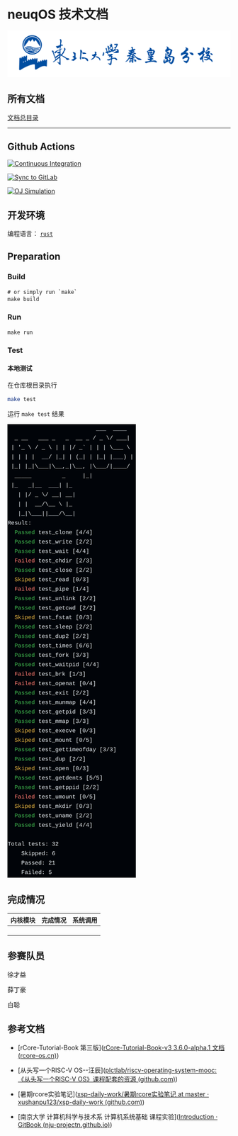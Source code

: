 # neuqOS 技术文档

![NEUQ](assets/neuq.jpg)

## 所有文档

[文档总目录](content.md)

---

## Github Actions

[![Continuous Integration](https://github.com/neuq-rcore/rCore/actions/workflows/ci.yml/badge.svg)](https://github.com/neuq-rcore/rCore/actions/workflows/ci.yml)

[![Sync to GitLab](https://github.com/neuq-rcore/rCore/actions/workflows/mirror.yml/badge.svg)](https://github.com/neuq-rcore/rCore/actions/workflows/mirror.yml)

[![OJ Simulation](https://github.com/neuq-rcore/rCore/actions/workflows/oj.yml/badge.svg)](https://github.com/neuq-rcore/rCore/actions/workflows/oj.yml)

## 开发环境

编程语言： [`rust`](language.md)

## Preparation

### Build

```shell
# or simply run `make`
make build
```

### Run

```shell
make run
```

### Test

#### 本地测试

在仓库根目录执行

```bash
make test
```

运行 `make test` 结果

![visual_report.png](assets/visual_report.png)

## 完成情况

| 内核模块 | 完成情况 | 系统调用 |
| :------- | -------- | -------- |
|          |          |          |
|          |          |          |
|          |          |          |
|          |          |          |

## 参赛队员

徐才益

薛丁豪

白聪

## 参考文档

- [rCore-Tutorial-Book 第三版]([rCore-Tutorial-Book-v3 3.6.0-alpha.1 文档 (rcore-os.cn)](https://rcore-os.cn/rCore-Tutorial-Book-v3/index.html))
- [从头写一个RISC-V OS--汪辰]([plctlab/riscv-operating-system-mooc: 《从头写一个RISC-V OS》课程配套的资源 (github.com)](https://github.com/plctlab/riscv-operating-system-mooc))
- [暑期rcore实验笔记]([xsp-daily-work/暑期rcore实验笔记 at master · xushanpu123/xsp-daily-work (github.com)](https://github.com/xushanpu123/xsp-daily-work/tree/master/暑期rcore实验笔记))

- [南京大学 计算机科学与技术系 计算机系统基础 课程实验]([Introduction · GitBook (nju-projectn.github.io)](https://nju-projectn.github.io/ics-pa-gitbook/ics2024/))
